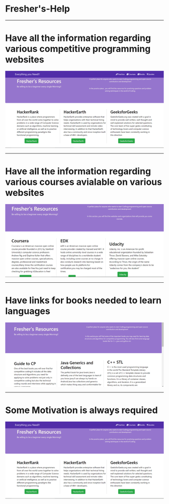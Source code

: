 # Fresher's-Help
***
# Have all the information regarding various competitive programming websites
<img src="./Img/51.png">

***
# Have all the information regarding various courses avialable on various websites
<img src="./Img/21.png">

***
# Have links for books needed to learn languages
<img src="./Img/31.png">

***
# Some Motivation is always required
<img src="./Img/51.png">